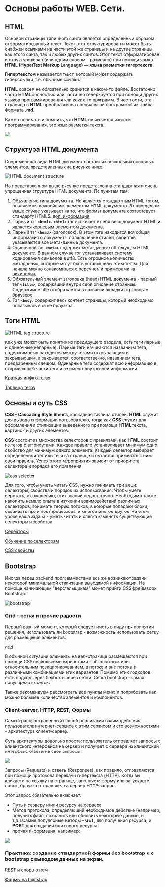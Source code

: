 # Основы работы WEB. Сети.

## HTML

Основой страницы типичного сайта является определенным образом отформатированный текст. Текст этот структурирован и может быть снабжен ссылками на части этой же страницы и на другие страницы, как этого сайта, так и любых других сайтов. Этот текст отформатирован и структурирован (или одним словом - размечен) при помощи языка **HTML (HyperText Markup Language) — языка разметки гипертекста.**

**Гипертекстом** называется текст, который может содержать гиперссылки, т.е. обычные ссылки.

**HTML** совсем не обязательно хранится в каком-то файле. Достаточно часто **HTML** полностью или частично генерируется при помощи других языков программирования или каких-то программ. В частности, эта страница в **HTML** преобразована специальной программой из файла формата **.md**.

Важно понимать и помнить, что **HTML** не является языком программирования, это язык разметки текста.

![](https://otvet.imgsmail.ru/download/9783312_d702027446bb40cedf5681913e926517_800.jpg)


## Структура HTML документа

Современного вида HTML документ состоит из нескольких основных элементов, представленных на рисунке ниже:

![HTML document structure](https://www.oreilly.com/library/view/learning-web-design/9781449337513/httpatomoreillycomsourceoreillyimages2257981.png)

На представленном выше рисунке представленна стандартная и очень упрощенная структура HTML документа. По пунктам там:

1. Объявление типа документа. Не является стандартным HTML тэгом, но является важнейшим элементом HTML документа. В приведеном выше случае указывает на то, что формат документа соответсвует стандарту HTML5. [доп. информация](http://htmlbook.ru/html/!doctype)
2. Парный тэг **`<html>`. `<html>`** тэг включает в себя весь документ HTML и является корневым элементом документа.
3. Парный тэг **`<head>`** (заголовок). В этом тэге находится вся общая информация о документе, подключение стилей, скриптов, указываются все мета-данные документа.
4. Одиночный тэг **`<meta>`** содержит мета-данные об текущем HTML документе. В данном случае тэг устанавливает систему кодирования символов в utf8. Есть огромное количество метаданных, которые могут быть установлены этим тегом. Для начала можно ознакомиться с перечнем и примерами на [википедии.](https://ru.wikipedia.org/wiki/%D0%9C%D0%B5%D1%82%D0%B0%D1%82%D0%B5%D0%B3%D0%B8)
5. Обязательный элемент заголовка (head) HTML документа - парный тег **`<title>`**, содержащий внутри себя описание страницы. Содержимое title отображается в названии вкладки страницы в браузере.
6. Тэг **`<body>`** содержит весь контент страницы, который необходимо показывать в окне браузера.

## Тэги HTML

![HTML tag structure](https://www.oreilly.com/library/view/learning-web-design/9781449337513/httpatomoreillycomsourceoreillyimages2257991.png)

Как уже может быть понятно из предидущего раздела, есть теги парные и одиночные(непарные). Парные теги начинаются названием тега, содержимое их находится между тегами открывающим и закрывающим, а закрывается, соответственно, названием тега, предваренным слешом. Одинарные теги содержат всю информацию в открывающей части тега и не имеют внутренней информации.

[Краткая инфа о тегах](https://html5book.ru/html-tags/)

[Таблица тегов](https://html5book.ru/examples/html-tags.html)

## Основы и суть CSS

**CSS - Cascading Style Sheets**, каскадная таблица стилей. **HTML** служит для вывода информации пользователю, тогда как **CSS** служит для оформления и стилизации выведенного при помощи **HTML** текста, картинок и других элементов.

**CSS** состоит из множества селекторов с правилами, как **HTML** состоит из тегов с аттрибутами. Каждое правило устанавливает минимум одно свойство для минимум одного элемента. Каждый селектор выбирает определенный тег или теги на странице и пытается применять к ним свои правила. Успех этого мероприятия зависит от приоритета селектора и порядка его появления.

![css selector](http://www.iraqtimeline.com/maxdesign/basicdesign/images/css_selector_declaration.png)

Для того, чтобы уметь читать CSS, нужно понимать три вещи: селекторы, свойства и порядок их использования. Чтобы уметь верстать, к сожалению, этих знаний недостаточно. Необходимо также накопить немало опыта в изучении взаимодействий различных селекторов, понимать теорию потоков, в которые попадают блоки, осваивать пре и постпроцессоры и многое многое другое. На этом уроке наша задача - уметь читать и слегка изменять существующие селекторы и свойства.

[Селекторы](https://webref.ru/css#selectors)

[Обучение по селекторам](https://learn.javascript.ru/css-selectors)

[CSS свойства](https://www.tutorialrepublic.com/css-reference/css3-properties.php)

## Bootstrap

Иногда перед backend программистами все же возникают задачи некоторой минимальной стилизации выводимой информации. На помощь начинающим "верстальщикам" может прийти CSS фреймворк Bootstrap.

![bootstrap](https://pics.me.me/bootstrap-html-css-31715884.png)


### Grid - сетка и прочие радости

Первый важный момент, который следует иметь в виду при принятии решения, использовать ли bootstrap - возможность использовать сетку для размещения элементов.

[grid](https://getbootstrap.com/docs/4.3/layout/grid/)

В обычной ситуации элементы на веб-странице размещаются при помощи CSS несколькими вариантами - абсолютным или относительным позиционированием, в потоке и вне потока, и различными комбинациями этих вариантов. Помимо этих подходов есть подход через flexbox и через сетки. Сетка bootstrap - самая популярная из сеток.

Также рекомендуем рассмотреть все пункты меню и попробовать как можно большее количество элементов и компонентов.

### Client-server, HTTP, REST, Формы

Самый распространенный способ реализации взаимодействия пользователя интернет-сервиса с этим сервисом и его возможностями - архитектура клиент-сервер.

Суть архитектуры довольно проста: пользователь отправляет запросы с клиентского интерфейса на сервер и получает с сервера на клиентский интерфейс ответы на свои запросы.

![](https://www.orosk.com/wp-content/uploads/2016/07/Client-Server-Network-1.jpg)

Запросы (Requests) и ответы (Responses), как правило, отправляются при помощи протокола передачи гипертекста (HTTP). Когда вы кликаете на ссылку на странице, заполняете форму или запускаете поиск, браузер отправляет на сервер HTTP-запрос.

Этот запрос обязательно включает:

- Путь к серверу и/или ресурсу на сервере
- Метод протокола, определяющий необходимое действие (например, получить файл, сохранить или обновить некоторые данные, и т.д.).Самые популярные методы - 
**GET**, для получения ресурса, и **POST** для создания или нового ресурса.
- прочая информация, например:


![](https://www.yuripetrov.ru/edu/python/_images/13_01_10.png)

### Практика: создание стандартной формы без bootstrap и с bootstrap с выводом данных на экран.

[REST и споры о нем](https://dou.ua/lenta/articles/rest-conception/)


[Формы на bootstrap](https://getbootstrap.com/docs/4.3/components/forms/)
